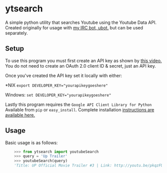 ytsearch
========

A simple python utility that searches Youtube using the Youtube Data API. 
Created originally for usage with [my IRC bot, ubot.][1] but can be used separately.

Setup
--------

To use this program you must first create an API key as shown by [this video.][2]
You do not need to create an OAuth 2.0 client ID & secret, just an API key.

Once you've created the API key set it locally with either:

*NIX `export DEVELOPER_KEY="yourapikeygoeshere"`

Windows: `set DEVELOPER_KEY="yourapikeygoeshere"`

Lastly this program requires the `Google API Client Library for Python`
Available from `pip` or `easy_install`. Complete installation [instructions are available here.][3]
 
Usage
---------

Basic usage is as follows:
```python
	>>> from ytsearch import youtubeSearch
	>>> query = 'Up Trailer'
	>>> youtubeSearch(query)
	'Title: UP Official Movie Trailer #3 | Link: http://youtu.be/pkqzFUhGPJg'
```

[1]: https://github.com/sleepyotaku/ubot/
[2]: https://www.youtube.com/watch?v=Im69kzhpR3I
[3]: https://developers.google.com/api-client-library/python/start/installation
